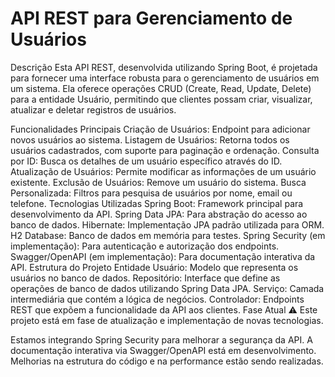 # API REST para Gerenciamento de Usuários
Descrição
Esta API REST, desenvolvida utilizando Spring Boot, é projetada para fornecer uma interface robusta para o gerenciamento de usuários em um sistema. Ela oferece operações CRUD (Create, Read, Update, Delete) para a entidade Usuário, permitindo que clientes possam criar, visualizar, atualizar e deletar registros de usuários.

Funcionalidades Principais
Criação de Usuários: Endpoint para adicionar novos usuários ao sistema.
Listagem de Usuários: Retorna todos os usuários cadastrados, com suporte para paginação e ordenação.
Consulta por ID: Busca os detalhes de um usuário específico através do ID.
Atualização de Usuários: Permite modificar as informações de um usuário existente.
Exclusão de Usuários: Remove um usuário do sistema.
Busca Personalizada: Filtros para pesquisa de usuários por nome, email ou telefone.
Tecnologias Utilizadas
Spring Boot: Framework principal para desenvolvimento da API.
Spring Data JPA: Para abstração do acesso ao banco de dados.
Hibernate: Implementação JPA padrão utilizada para ORM.
H2 Database: Banco de dados em memória para testes.
Spring Security (em implementação): Para autenticação e autorização dos endpoints.
Swagger/OpenAPI (em implementação): Para documentação interativa da API.
Estrutura do Projeto
Entidade Usuário: Modelo que representa os usuários no banco de dados.
Repositório: Interface que define as operações de banco de dados utilizando Spring Data JPA.
Serviço: Camada intermediária que contém a lógica de negócios.
Controlador: Endpoints REST que expõem a funcionalidade da API aos clientes.
Fase Atual
⚠️ Este projeto está em fase de atualização e implementação de novas tecnologias.

Estamos integrando Spring Security para melhorar a segurança da API.
A documentação interativa via Swagger/OpenAPI está em desenvolvimento.
Melhorias na estrutura do código e na performance estão sendo realizadas.
